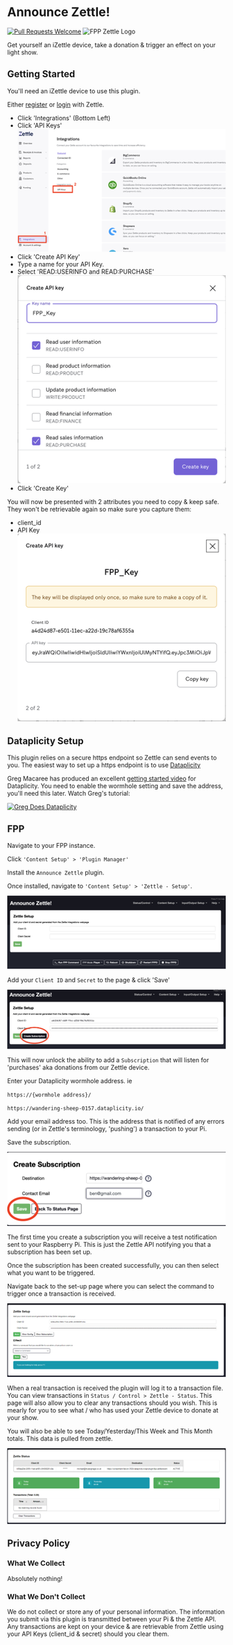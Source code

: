 # Announce Zettle!

[![Pull Requests Welcome](https://img.shields.io/badge/PRs-welcome-brightgreen.svg?style=flat)](http://makeapullrequest.com)
![FPP Zettle Logo](https://shields.io/badge/fpp-AnnounceZettle-brightgreen)

Get yourself an iZettle device, take a donation & trigger an effect on your light show.

## Getting Started

You'll need an iZettle device to use this plugin.

Either [register](https://register.zettle.com/gb) or [login](https://login.zettle.com/) with Zettle.

- Click 'Integrations' (Bottom Left)
- Click 'API Keys'
![Zettle API Integrations](./img/zettle-api-key.png)
- Click 'Create API Key'
- Type a name for your API Key.
- Select 'READ:USERINFO and READ:PURCHASE'
![](./img/zettle-apikeys.png)
- Click 'Create Key'

You will now be presented with 2 attributes you need to copy & keep safe. They won't be retrievable again so make sure you capture them:
- client_id
- API Key
![](./img/zettle-apikeys-created.png)

## Dataplicity Setup

This plugin relies on a secure https endpoint so Zettle can send events to you. The easiest way to set up a https endpoint is to use [Dataplicity](https://www.dataplicity.com)

Greg Macaree has produced an excellent [getting started video](https://youtu.be/7LeD3dz-uXU) for Dataplicity. You need to enable the wormhole setting and save the address, you'll need this later. Watch Greg's tutorial:

[![Greg Does Dataplicity](https://img.youtube.com/vi/7LeD3dz-uXU/0.jpg)](https://www.youtube.com/watch?v=7LeD3dz-uXU)

## FPP

Navigate to your FPP instance.

Click `'Content Setup' > 'Plugin Manager'`

Install the `Announce Zettle` plugin.

Once installed, navigate to `'Content Setup' > 'Zettle - Setup'`.

![](./img/setup-init.png)

Add your `Client ID` and `Secret` to the page & click 'Save'

![](./img/create-sub.png)

This will now unlock the ability to add a `Subscription` that will listen for 'purchases' aka donations from our Zettle device.

Enter your Dataplicity wormhole address. ie

`https://{wormhole address}/`

`https://wandering-sheep-0157.dataplicity.io/`

Add your email address too. This is the address that is notified of any errors sending (or in Zettle's terminology, 'pushing') a transaction to your Pi.

Save the subscription.

![](./img/save-sub.png)

The first time you create a subscription you will receive a test notification sent to your Raspberry Pi. This is just the Zettle API notifying you that a subscription has been set up.

Once the subscription has been created successfully, you can then select what you want to be triggered.

Navigate back to the set-up page where you can select the command to trigger once a transaction is received.

![](./img/add-effect-trigger.png)

When a real transaction is received the plugin will log it to a transaction file. You can view transactions in `Status / Control > Zettle - Status`. This page will also allow you to clear any transactions should you wish. This is mearly for you to see what / who has used your Zettle device to donate at your show.

You will also be able to see Today/Yesterday/This Week and This Month totals. This data is pulled from zettle.

![](./img/status-page.png)

## Privacy Policy

### What We Collect

Absolutely nothing!

### What We Don't Collect

We do not collect or store any of your personal information. The information you submit via this plugin is transmitted between your Pi & the Zettle API. Any transactions are kept on your device & are retrievable from Zettle using your API Keys (client_id & secret) should you clear them.
